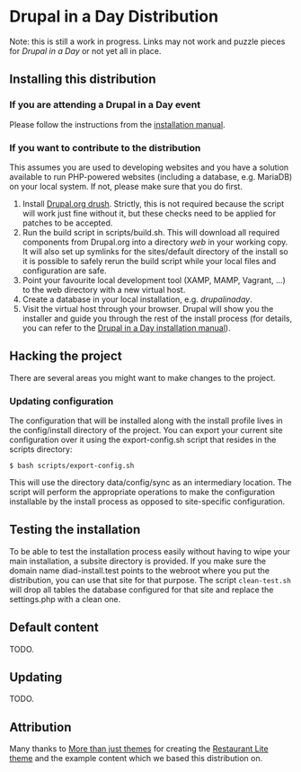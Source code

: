 # Drupal in a Day Distribution

Note: this is still a work in progress. Links may not work and puzzle pieces for
*Drupal in a Day* or not yet all in place.

## Installing this distribution
### If you are attending a Drupal in a Day event
Please follow the instructions from the [installation manual][1].

### If you want to contribute to the distribution
This assumes you are used to developing websites and you have a solution 
available to run PHP-powered websites (including a database, e.g. MariaDB) on 
your local system. If not, please make sure that you do first.

1.  Install [Drupal.org drush][2]. Strictly, this is not required because the 
    script will work just fine without it, but these checks need to be applied 
    for patches to be accepted.
2.  Run the build script in scripts/build.sh. This will download all required 
    components from Drupal.org into a directory *web* in your working copy. It
    will also set up symlinks for the sites/default directory of the install
    so it is possible to safely rerun the build script while your local files
    and configuration are safe.
3.  Point your favourite local development tool (XAMP, MAMP, Vagrant, ...) to
    the web directory with a new virtual host.
4.  Create a database in your local installation, e.g. *drupalinaday*.
5.  Visit the virtual host through your browser. Drupal will show you the 
    installer and guide you through the rest of the install process (for 
    details, you can refer to the [Drupal in a Day installation manual][1]).
    
## Hacking the project
There are several areas you might want to make changes to the project.

### Updating configuration
The configuration that will be installed along with the install profile lives 
in the config/install directory of the project. You can export your current
site configuration over it using the export-config.sh script that resides in the
scripts directory:

    $ bash scripts/export-config.sh

This will use the directory data/config/sync as an intermediary location. The 
script will perform the appropriate operations to make the configuration 
installable by the install process as opposed to site-specific configuration. 

## Testing the installation
To be able to test the installation process easily without having to
wipe your main installation, a subsite directory is provided. If you
make sure the domain name diad-install.test points to the webroot where
you put the distribution, you can use that site for that purpose. The
script `clean-test.sh` will drop all tables the database configured for
that site and replace the settings.php with a clean one.

## Default content
TODO.

## Updating
TODO.

## Attribution
Many thanks to [More than just themes](http://www.morethanthemes.com) for 
creating the 
[Restaurant Lite theme](https://www.drupal.org/project/restaurant_lite) and the 
example content which we based this distribution on. 

[1]: https://www.drupalinaday.org/documentation/installation
[2]: https://www.drupal.org/project/drupalorg_drush
